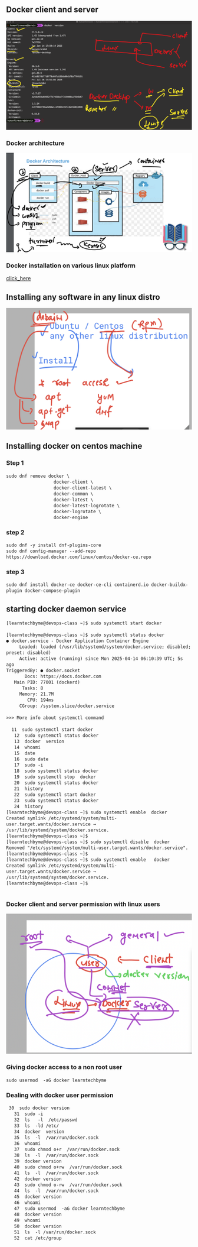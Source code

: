 ## Docker client and server 

<img src="ds.png">

### Docker architecture 

<img src="ds1.png">

### Docker installation on various linux platform 

[click_here](https://docs.docker.com/engine/install/)

## Installing any software in any linux distro 

<img src="install.png">


## Installing docker on centos machine 

### Step 1 

```
sudo dnf remove docker \
                  docker-client \
                  docker-client-latest \
                  docker-common \
                  docker-latest \
                  docker-latest-logrotate \
                  docker-logrotate \
                  docker-engine
```

### step 2 

```
sudo dnf -y install dnf-plugins-core
sudo dnf config-manager --add-repo https://download.docker.com/linux/centos/docker-ce.repo
```

### step 3 

```
sudo dnf install docker-ce docker-ce-cli containerd.io docker-buildx-plugin docker-compose-plugin
```

## starting docker daemon service 

```
[learntechbyme@devops-class ~]$ sudo systemctl start docker 

[learntechbyme@devops-class ~]$ sudo systemctl status docker 
● docker.service - Docker Application Container Engine
     Loaded: loaded (/usr/lib/systemd/system/docker.service; disabled; preset: disabled)
     Active: active (running) since Mon 2025-04-14 06:10:39 UTC; 5s ago
TriggeredBy: ● docker.socket
       Docs: https://docs.docker.com
   Main PID: 77001 (dockerd)
      Tasks: 8
     Memory: 21.7M
        CPU: 194ms
     CGroup: /system.slice/docker.service

>>> More info about systemctl command 

  11  sudo systemctl start docker 
   12  sudo systemctl status docker 
   13  docker  version 
   14  whoami 
   15  date
   16  sudo date
   17  sudo -i
   18  sudo systemctl status docker 
   19  sudo systemctl stop  docker 
   20  sudo systemctl status docker 
   21  history 
   22  sudo systemctl start docker 
   23  sudo systemctl status docker 
   24  history 
[learntechbyme@devops-class ~]$ sudo systemctl enable  docker 
Created symlink /etc/systemd/system/multi-user.target.wants/docker.service → /usr/lib/systemd/system/docker.service.
[learntechbyme@devops-class ~]$ 
[learntechbyme@devops-class ~]$ sudo systemctl disable  docker 
Removed "/etc/systemd/system/multi-user.target.wants/docker.service".
[learntechbyme@devops-class ~]$ 
[learntechbyme@devops-class ~]$ sudo systemctl enable   docker 
Created symlink /etc/systemd/system/multi-user.target.wants/docker.service → /usr/lib/systemd/system/docker.service.
[learntechbyme@devops-class ~]$ 


```

### Docker client and server permission with linux users 

<img src="du.png">

### Giving docker access to a non root user 

```
sudo usermod  -aG docker learntechbyme 

```

### Dealing with docker user permission 

```
 30  sudo docker version 
   31  sudo -i
   32  ls   -l  /etc/passwd
   33  ls  -ld /etc/
   34  docker  version 
   35  ls  -l  /var/run/docker.sock
   36  whoami 
   37  sudo chmod o+r  /var/run/docker.sock
   38  ls  -l  /var/run/docker.sock
   39  docker version 
   40  sudo chmod o+rw  /var/run/docker.sock
   41  ls  -l  /var/run/docker.sock
   42  docker version 
   43  sudo chmod o-rw  /var/run/docker.sock
   44  ls  -l  /var/run/docker.sock
   45  docker version 
   46  whoami 
   47  sudo usermod  -aG docker learntechbyme 
   48  docker version 
   49  whoami 
   50  docker version 
   51  ls  -l /var/run/docker.sock 
   52  cat /etc/group 

```


